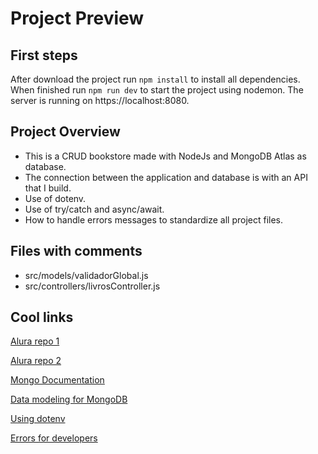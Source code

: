 # Project Preview

## First steps
After download the project run `npm install` to install all dependencies. When finished run `npm run dev` to start the project using nodemon. The server is running on https://localhost:8080.

## Project Overview
* This is a CRUD bookstore made with NodeJs and MongoDB Atlas as database.
* The connection between the application and database is with an API that I build.
* Use of dotenv.
* Use of try/catch and async/await.
* How to handle errors messages to standardize all project files.

## Files with comments
* src/models/validadorGlobal.js
* src/controllers/livrosController.js

## Cool links
[Alura repo 1](https://github.com/alura-cursos/2404-api-node-express/tree/aula_01)

[Alura repo 2](https://github.com/alura-cursos/api-node-express-2/tree/aula-1)

[Mongo Documentation](https://www.mongodb.com/docs/manual/reference/operator/query/)

[Data modeling for MongoDB](https://www.mongodb.com/blog/post/6-rules-of-thumb-for-mongodb-schema-design)

[Using dotenv](https://www.alura.com.br/artigos/dotenv-gerenciando-variaveis-ambiente?_gl=1*12q1bm7*_ga*NTI1NTYzMTYxLjE2ODU3NDE5ODM.*_ga_59FP0KYKSM*MTY5MTA3Mjg2MS44NS4xLjE2OTEwNzMyNjEuMC4wLjA.*_fplc*NiUyRm14eXo2eU9RYklWYmpRTmt5MzY4bFRJcWFHdUo3RUlidnFwODZ6V0FRYzBCOThiVWY4STNvMGtQQjJQazFMTjFRbE9XWFpHNiUyQmFjeWd5bWslMkZzT0tpczJLa1hxajBwUGVrQWh6RXIwYlp1c2dnaHRmVmRoYmY4NnY3Tm9nJTNEJTNE#:~:text=O%20que%20%C3%A9%20o%20Dotenv,-Antes%20de%20entendermos&text=J%C3%A1%20que%20as%20vari%C3%A1veis%20de,js.)

[Errors for developers](https://www.alura.com.br/artigos/lidando-com-erros-node-js?_gl=1*1js26oj*_ga*NTI1NTYzMTYxLjE2ODU3NDE5ODM.*_ga_59FP0KYKSM*MTY5MTE3NTk4OS45My4xLjE2OTExNzY1NDQuMC4wLjA.*_fplc*VWpGdnU5WjhrWW4xUWZVYVdpSmZQWTQ0RlJtJTJCR254VFNQenVnT3JMYmZjaHBTM3NrVzRuY2RNcnNlJTJGazQ5Rmt1bXc2eVp4S0pMekRFOGN4VTZqSDVHRUw2T01TUDRDN3VIVVB6JTJGYWplZ1YzdmtZVnBiRmpyJTJCOXk1VG1mbmclM0QlM0Q.)
